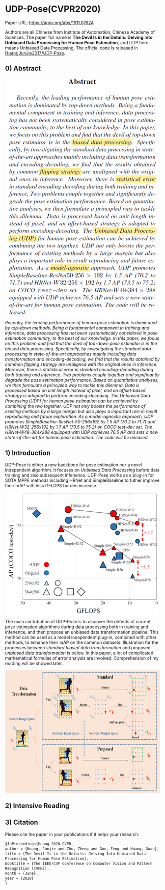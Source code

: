 # UDP-Pose(CVPR2020)

Paper URL: https://arxiv.org/abs/1911.07524

Authors are all Chinese from Institute of Automation, Chinese Academy of Sciences. The paper full name is **The Devil Is in the Details: Delving Into Unbiased Data Processing for Human Pose Estimation**, and UDP here means Unbiased Data Processing. The official code is released in [HuangJunJie2017/UDP-Pose](https://github.com/HuangJunJie2017/UDP-Pose). 

## 0) Abstract

<img src="./materials/Abstract.png" width = "500" alt="" align=center />

   *Recently, the leading performance of human pose estimation is dominated by top-down methods. Being a fundamental component in training and inference, data processing has not been systematically considered in pose estimation community, to the best of our knowledge. In this paper, we focus on this problem and find that the devil of top-down pose estimator is in the biased data processing. Specifically, by investigating the standard data processing in state-of-the-art approaches mainly including data transformation and encoding-decoding, we find that the results obtained by common flipping strategy are unaligned with the original ones in inference. Moreover, there is statistical error in standard encoding-decoding during both training and inference. Two problems couple together and significantly degrade the pose estimation performance. Based on quantitative analyses, we then formulate a principled way to tackle this dilemma. Data is processed based on unit length instead of pixel, and an offset-based strategy is adopted to perform encoding-decoding. The Unbiased Data Processing (UDP) for human pose estimation can be achieved by combining the two together. UDP not only boosts the performance of existing methods by a large margin but also plays a important role in result reproducing and future exploration. As a model-agnostic approach, UDP promotes SimpleBaseline-ResNet-50-256x192 by 1.5 AP (70.2 to 71.7) and HRNet-W32-256x192 by 1.7 AP (73.5 to 75.2) on COCO test-dev set. The HRNet-W48-384x288 equipped with UDP achieves 76.5 AP and sets a new state-of-the-art for human pose estimation. The code will be released.*

## 1) Introduction

UDP-Pose is either a new backbone for pose estimation nor a novel independent algorithm. It focuses on *Unbiased Data Processing* before data training and also subsequent infenence. UDP-Pose works as a plug-in for SOTA MPPE methods including HRNet and SimpleBaseline to futher improve their mAP with less GFLOPS burden increase.

<img src="./materials/UDP_plug-in.png" width = "500" alt="" align=center />

The main contribution of UDP-Pose is to discover the defects of current pose estimation algorithms during data processing both in training and infenence, and then propose an unbiased data transformation pipeline. This method can be used as a model independent plug-in, combined with other methods, to enhance their mAP on the common datasets. Illustration for the processes between *standard biased data transformation* and proposed *unbiased data transformation* is below. In this paper, a lot of complicated mathematical formulas of error analysis are involved. Comprehension of my reading will be showed later.

<img src="./materials/UnbiasedDataProcessing.png" height = "400" alt="" align=center />


## 2) Intensive Reading


## 3) Citation
Please cite the paper in your publications if it helps your research:
```
@InProceedings{Huang_2020_CVPR,
author = {Huang, Junjie and Zhu, Zheng and Guo, Feng and Huang, Guan},
title = {The Devil Is in the Details: Delving Into Unbiased Data Processing for Human Pose Estimation},
booktitle = {The IEEE/CVF Conference on Computer Vision and Pattern Recognition (CVPR)},
month = {June},
year = {2020}
}
```
